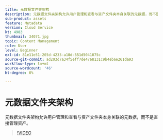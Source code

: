 ```yaml
---
title: 元数据文件夹架构
description: 元数据文件夹架构允许用户管理和查看与资产文件夹本身关联的元数据，而不是直接管理资产。
sub-product: assets
feature: Metadata
version: Cloud Service
kt: 4983
thumbnail: 34071.jpg
topic: Content Management
role: User
level: Beginner
exl-id: 81e11e51-205d-4233-a10d-551d5041075c
source-git-commit: ad203d7a34f5eff7de4768131c9b4ebae261da93
workflow-type: tm+mt
source-wordcount: '46'
ht-degree: 0%

---
```


# 元数据文件夹架构

元数据文件夹架构允许用户管理和查看与资产文件夹本身关联的元数据，而不是直接管理资产。

>[!VIDEO](https://video.tv.adobe.com/v/34071/?quality=12&learn=on&hidetitle=true)
